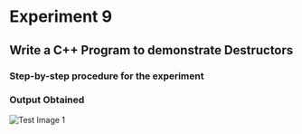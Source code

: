 # Experiment 9
## Write a C++ Program to demonstrate Destructors

### Step-by-step procedure for the experiment

### Output Obtained

![Test Image 1](destructorss.png)

